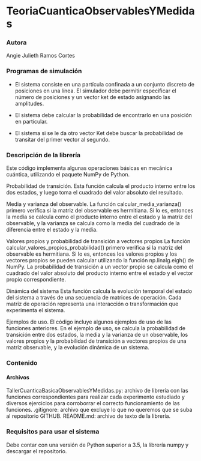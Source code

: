 # TeoriaCuanticaObservablesYMedidas

### Autora
Angie Julieth Ramos Cortes

### Programas de simulación
- El sistema consiste en una partícula confinada a un conjunto discreto de posiciones en una línea. El simulador debe permitir especificar el número de posiciones y un vector ket de estado asignando las amplitudes.

- El sistema debe calcular la probabilidad de encontrarlo en una posición en particular.
- El sistema si se le da otro vector Ket debe buscar la probabilidad de transitar del primer vector al segundo.
  
### Descripción de la librería
Este código implementa algunas operaciones básicas en mecánica cuántica, utilizando el paquete NumPy de Python.

Probabilidad de transición. Esta función calcula el producto interno entre los dos estados, y luego toma el cuadrado del valor absoluto del resultado.

Media y varianza del observable. La función calcular_media_varianza() primero verifica si la matriz del observable es hermitiana. Si lo es, entonces la media se calcula como el producto interno entre el estado y la matriz del observable, y la varianza se calcula como la media del cuadrado de la diferencia entre el estado y la media.

Valores propios y probabilidad de transición a vectores propios La función calcular_valores_propios_probabilidad() primero verifica si la matriz del observable es hermitiana. Si lo es, entonces los valores propios y los vectores propios se pueden calcular utilizando la función np.linalg.eigh() de NumPy. La probabilidad de transición a un vector propio se calcula como el cuadrado del valor absoluto del producto interno entre el estado y el vector propio correspondiente.

Dinámica del sistema Esta función calcula la evolución temporal del estado del sistema a través de una secuencia de matrices de operación. Cada matriz de operación representa una interacción o transformación que experimenta el sistema.

Ejemplos de uso. El código incluye algunos ejemplos de uso de las funciones anteriores. En el ejemplo de uso, se calcula la probabilidad de transición entre dos estados, la media y la varianza de un observable, los valores propios y la probabilidad de transición a vectores propios de una matriz observable, y la evolución dinámica de un sistema.

### Contenido
#### Archivos
TallerCuanticaBasicaObservablesYMedidas.py: archivo de librería con las funciones correspondientes para realizar cada experimento estudiado y diversos ejercicios para corroborrar el correcto funcionamiento de las funciones.
.gitignore: archivo que excluye lo que no queremos que se suba al repositorio GITHUB.
README.md: archivo de texto de la librería.

### Requisitos para usar el sistema
Debe contar con una versión de Python superior a 3.5, la librería numpy y descargar el repositorio.
